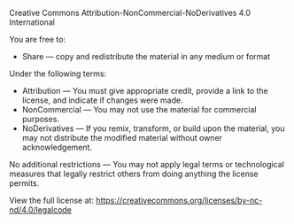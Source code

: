 Creative Commons Attribution-NonCommercial-NoDerivatives 4.0 International

You are free to:
- Share — copy and redistribute the material in any medium or format

Under the following terms:
- Attribution — You must give appropriate credit, provide a link to the license, and indicate if changes were made.
- NonCommercial — You may not use the material for commercial purposes.
- NoDerivatives — If you remix, transform, or build upon the material, you may not distribute the modified material without owner acknowledgement.

No additional restrictions — You may not apply legal terms or technological measures that legally restrict others from doing anything the license permits.

View the full license at: https://creativecommons.org/licenses/by-nc-nd/4.0/legalcode
